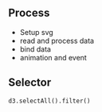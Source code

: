 ## Process
- Setup svg
- read and process data
- bind data
- animation and event

## Selector
```
d3.selectAll().filter()
```